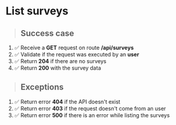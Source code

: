 # List surveys

> ## Success case

1. ✅ Receive a **GET** request on route **/api/surveys**
2. ✅ Validate if the request was executed by an **user**
3. ✅ Return **204** if there are no surveys
4. ✅ Return **200** with the survey data

> ## Exceptions

1. ✅ Return error **404** if the API doesn't exist
2. ✅ Return error **403** if the request doesn't come from an user
3. ✅ Return error **500** if there is an error while listing the surveys